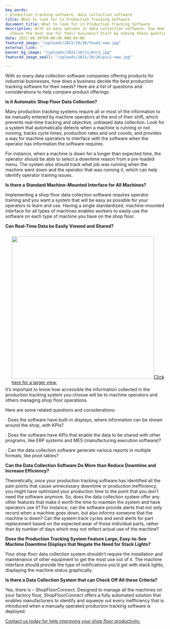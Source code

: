 ```yaml
---
key_words:
- production tracking software, data collection software
title: What to look for in Production Tracking Software
document_title: What to look for in Production Tracking Software
description: With so many options in data collection software, how does a company
  choose the best one for their business? Start by asking these questions.
date: 2021-08-30T00:00:00.000-04:00
featured_image: "/uploads/2021/10/26/thum1-new.jpg"
external_link: ''
banner_bg_image: "/uploads/2021/10/21/bnr2.jpg"
featured_image_small: "/uploads/2021/10/26/pic1-new.jpg"

---
```

With so many data collection software companies offering products for industrial businesses, how does a business decide the best production tracking software for their needs? Here are a list of questions and considerations to help compare product offerings.

**Is it Automatic Shop Floor Data Collection?**

Many production tracking systems require all or most of the information to be manually entered by machine operators at the end of their shift, which prevents real-time tracking and objective, unbiased data collection. Look for a system that automatically detects when a machine is running or not running, tracks cycle times, production rates and unit counts, and provides a way for machine operators to interface with the software when the operator has information the software requires.

For instance, when a machine is down for a longer than expected time, the operator should be able to select a downtime reason from a pre-loaded menu. The system also should track what job was running when the machine went down and the operator that was running it, which can help identify operator training issues.

**Is there a Standard Machine-Mounted Interface for All Machines?**

Implementing a shop floor data collection software requires operator training and you want a system that will be easy as possible for your operators to learn and use. Having a single standardized, machine-mounted interface for all types of machines enables workers to easily use the software on each type of machine you have on the shop floor.

**Can Real-Time Data be Easily Viewed and Shared?**

<a href="https://d33wubrfki0l68.cloudfront.net/500e9b469e17f6cc49af09ef5c4ef1edb60d7ff1/79be4/uploads/2021/08/30/figure-1.jpg" target="blank" style="padding-left: 20px; padding-top: 10px; padding-bottom: 5px; float: right;"><img src="https://d33wubrfki0l68.cloudfront.net/1b1526b0f25b03a46c52132de03c8ca28bdbc89e/75ebb/uploads/2021/08/30/figure-1-sm.jpg" width="450px">Click here for a larger view.</a>

It’s important to know how accessible the information collected in the production tracking system you choose will be to machine operators and others managing shop floor operations.

Here are some related questions and considerations:

· Does the software have built-in displays, where information can be shown around the shop, with KPIs?

· Does the software have APIs that enable the data to be shared with other programs, like ERP systems and MES (manufacturing execution software)?

· Can the data collection software generate various reports in multiple formats, like pivot tables?

**Can the Data Collection Software Do More than Reduce Downtime and Increase Efficiency?**

Theoretically, once your production tracking software has identified all the pain points that cause unnecessary downtime or production inefficiency, you might have optimized your production time to the point that you don’t need the software anymore. So, does the data collection system offer any other features that make it worth the time to maintain the system and have operators use it? For instance, can the software provide alerts that not only record when a machine goes down, but also informs someone that the machine is down? Can the system track cycles and send alerts for part replacement based on the expected wear of those individual parts, rather than by number of days which may not reflect actual use of the machine?

**Does the Production Tracking System Feature Large, Easy-to-See Machine Downtime Displays that Negate the Need for Stack Lights?**

Your shop floor data collection system shouldn’t require the installation and maintenance of other equipment to get the most use out of it. The machine interface should provide the type of notifications you’d get with stack lights, displaying the machine status graphically.

**Is there a Data Collection System that can Check Off All these Criteria?**

Yes, there is – ShopFloorConnect. Designed to manage all the machines on your factory floor, ShopFloorConnect offers a fully automated solution that enables manufacturers to identify and squeeze out every inefficiency that is introduced when a manually operated production tracking software is deployed.

[Contact us today for help improving your shop floor productivity.](https://www.shopfloorconnect.com/contact)
